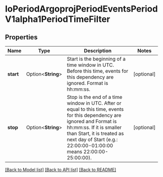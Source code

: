 # IoPeriodArgoprojPeriodEventsPeriodV1alpha1PeriodTimeFilter

## Properties

Name | Type | Description | Notes
------------ | ------------- | ------------- | -------------
**start** | Option<**String**> | Start is the beginning of a time window in UTC. Before this time, events for this dependency are ignored. Format is hh:mm:ss. | [optional]
**stop** | Option<**String**> | Stop is the end of a time window in UTC. After or equal to this time, events for this dependency are ignored and Format is hh:mm:ss. If it is smaller than Start, it is treated as next day of Start (e.g.: 22:00:00-01:00:00 means 22:00:00-25:00:00). | [optional]

[[Back to Model list]](../README.md#documentation-for-models) [[Back to API list]](../README.md#documentation-for-api-endpoints) [[Back to README]](../README.md)


